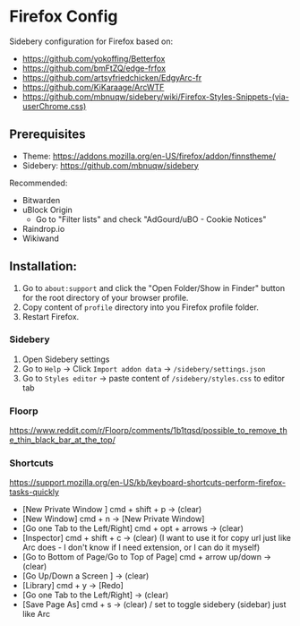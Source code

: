 # Firefox Config

Sidebery configuration for Firefox based on:

- https://github.com/yokoffing/Betterfox
- https://github.com/bmFtZQ/edge-frfox
- https://github.com/artsyfriedchicken/EdgyArc-fr
- https://github.com/KiKaraage/ArcWTF
- https://github.com/mbnuqw/sidebery/wiki/Firefox-Styles-Snippets-(via-userChrome.css)

## Prerequisites

- Theme: https://addons.mozilla.org/en-US/firefox/addon/finnstheme/
- Sidebery: https://github.com/mbnuqw/sidebery

Recommended:

- Bitwarden
- uBlock Origin
  - Go to "Filter lists" and check "AdGourd/uBO - Cookie Notices"
- Raindrop.io
- Wikiwand

## Installation:

1. Go to `about:support` and click the "Open Folder/Show in Finder" button for the root directory of your browser profile.
2. Copy content of `profile` directory into you Firefox profile folder.
3. Restart Firefox.

### Sidebery

1. Open Sidebery settings
2. Go to `Help` -> Click `Import addon data` -> `/sidebery/settings.json`
3. Go to `Styles editor` -> paste content of `/sidebery/styles.css` to editor tab

### Floorp

https://www.reddit.com/r/Floorp/comments/1b1tqsd/possible_to_remove_the_thin_black_bar_at_the_top/

### Shortcuts

https://support.mozilla.org/en-US/kb/keyboard-shortcuts-perform-firefox-tasks-quickly

* [New Private Window ] cmd + shift + p -> (clear)
* [New Window] cmd + n -> [New Private Window]
* [Go one Tab to the Left/Right] cmd + opt + arrows -> (clear)
* [Inspector] cmd + shift + c -> (clear) (I want to use it for copy url just like Arc does - I don't know if I need extension, or I can do it myself)
* [Go to Bottom of Page/Go to Top of Page] cmd + arrow up/down -> (clear)
* [Go Up/Down a Screen ] -> (clear)
* [Library] cmd + y -> [Redo]
* [Go one Tab to the Left/Right] -> (clear)
* [Save Page As] cmd + s -> (clear) / set to toggle sidebery (sidebar) just like Arc

